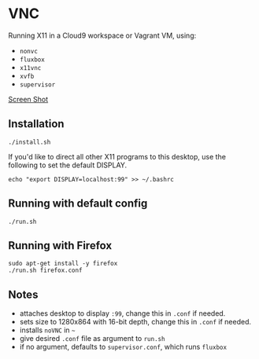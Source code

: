 VNC
===

Running X11 in a Cloud9 workspace or Vagrant VM, using:

- `nonvc`
- `fluxbox`
- `x11vnc`
- `xvfb`
- `supervisor`

[Screen Shot](screenshot.png)

Installation
------------

    ./install.sh
    
If you'd like to direct all other X11 programs to this desktop, use the following to set the default DISPLAY.

    echo "export DISPLAY=localhost:99" >> ~/.bashrc


Running with default config
-------

    ./run.sh
    
Running with Firefox
----------

    sudo apt-get install -y firefox
    ./run.sh firefox.conf


## Notes

- attaches desktop to display `:99`, change this in `.conf` if needed.
- sets size to 1280x864 with 16-bit depth, change this in `.conf` if needed.
- installs `noVNC` in `~`
- give desired `.conf` file as argument to `run.sh`
- if no argument, defaults to `supervisor.conf`, which runs `fluxbox`
